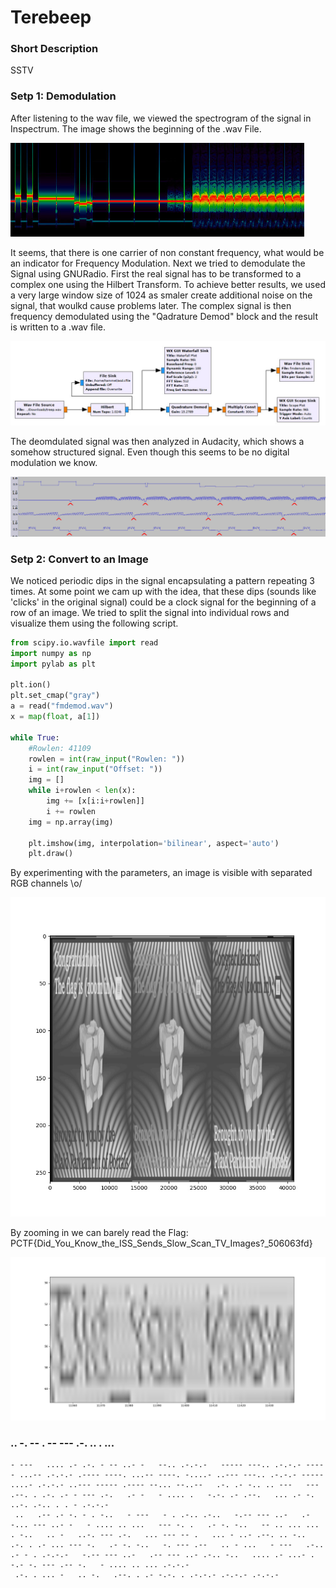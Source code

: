 # Terebeep

### Short Description
SSTV

### Setp 1: Demodulation
After listening to the wav file, we viewed the spectrogram of the signal in Inspectrum.
The image shows the beginning of the .wav File.

![Alternativtext](spectrogram.jpg "Raw Spectrogram")

It seems, that there is one carrier of non constant frequency, what would be an indicator for Frequency Modulation.
Next we tried to demodulate the Signal using GNURadio.
First the real signal has to be transformed to a complex one using the Hilbert Transform.
To achieve better results, we used a very large window size of 1024 as smaler create additional noise on the signal, that woulkd cause problems later.
The complex signal is then frequency demodulated using the "Qadrature Demod" block and the result is written to a .wav file.

![Alternativtext](flowgraph.jpg "GNURadio Flowgraph")

The deomdulated signal was then analyzed in Audacity, which shows a somehow structured signal.
Even though this seems to be no digital modulation we know.

![Alternativtext](demod.jpg "Demodulated Signal")

### Setp 2: Convert to an Image
We noticed periodic dips in the signal encapsulating a pattern repeating 3 times.
At some point we cam up with the idea, that these dips (sounds like 'clicks' in the original signal) could be a clock signal for the beginning of a row of an image.
We tried to split the signal into individual rows and visualize them using the following script.

```python
from scipy.io.wavfile import read
import numpy as np
import pylab as plt

plt.ion()
plt.set_cmap("gray")
a = read("fmdemod.wav")
x = map(float, a[1])

while True:
    #Rowlen: 41109
    rowlen = int(raw_input("Rowlen: "))
    i = int(raw_input("Offset: "))
    img = []
    while i+rowlen < len(x):
        img += [x[i:i+rowlen]]
        i += rowlen
    img = np.array(img)

    plt.imshow(img, interpolation='bilinear', aspect='auto')
    plt.draw()
```

By experimenting with the parameters, an image is visible with separated RGB channels \o/

![Alternativtext](flag1.jpg "Image")

By zooming in we can barely read the Flag: PCTF{Did_You_Know_the_ISS_Sends_Slow_Scan_TV_Images?_506063fd}

![Alternativtext](flag2.jpg "Flag")

### .. -.   -- . -- --- .-. .. . ...

```
- ---   .... .- .-. - -- ..- -   --.. .-.-.-   ----- ---.. .-.-.- ----- ...-- .-.-.- .---- ----. ...-- ----. -....- ..--- ---.. .-.-.- ----- ....- .-.-.- ..--- ----- .---- --... --..--   .-. .- -.. .. ---   --- .--. . .-. .- - --- .-.   .- -   - .... .   -.-. .- .--.   ... .- -.   ..-. .-.. . . - .-.-.- 
 ..   .-- .- -. - . -..   - ---   - . .-.. .-..   -.-- --- ..-   .- -... --- ..- -   - .... .. ...   --- -. .   .- -. -..   -- .. ... ... . -..   .. -   ..-. --- .-.   ... --- -- .   ... - ..- .--. .. -..   .-. . .- ... --- -.   .- -. -..   -. --- .--   .. - ...   - ---   .-.. .- - . .-.-.-   -.-- --- ..-   .-- --- ..- .-.. -..   .... .- ...- .   -.- -. --- .-- -.   - .... .. ... .-.-.- 
 .-. . ... -   .. -.   .--. . .- -.-. . .-.-.- .-.-.- .-.-.-
```
